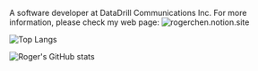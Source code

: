A software developer at DataDrill Communications Inc. For more information, please check my web page: ![rogerchen.notion.site](https://rogerchen.notion.site)

![Top Langs](https://github-readme-stats.vercel.app/api/top-langs/?username=roger-mengqiu-chen&hide=html,css&layout=compact)

![Roger's GitHub stats](https://github-readme-stats.vercel.app/api?username=roger-mengqiu-chen&show_icons=true&theme=transparent&hide_rank=true)
